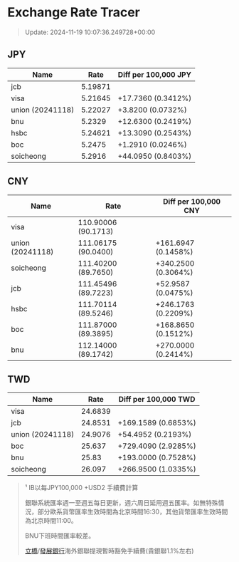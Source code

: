 # Exchange Rate Tracer

> Update: 2024-11-19 10:07:36.249728+00:00

## JPY

| Name             |    Rate | Diff per 100,000 JPY   |
|------------------|---------|------------------------|
| jcb              | 5.19871 |                        |
| visa             | 5.21645 | +17.7360 (0.3412%)     |
| union (20241118) | 5.22027 | +3.8200 (0.0732%)      |
| bnu              | 5.2329  | +12.6300 (0.2419%)     |
| hsbc             | 5.24621 | +13.3090 (0.2543%)     |
| boc              | 5.2475  | +1.2910 (0.0246%)      |
| soicheong        | 5.2916  | +44.0950 (0.8403%)     |

## CNY

| Name             | Rate                | Diff per 100,000 CNY   |
|------------------|---------------------|------------------------|
| visa             | 110.90006	(90.1713) |                        |
| union (20241118) | 111.06175	(90.0400) | +161.6947 (0.1458%)    |
| soicheong        | 111.40200	(89.7650) | +340.2500 (0.3064%)    |
| jcb              | 111.45496	(89.7223) | +52.9587 (0.0475%)     |
| hsbc             | 111.70114	(89.5246) | +246.1763 (0.2209%)    |
| boc              | 111.87000	(89.3895) | +168.8650 (0.1512%)    |
| bnu              | 112.14000	(89.1742) | +270.0000 (0.2414%)    |

## TWD

| Name             |    Rate | Diff per 100,000 TWD   |
|------------------|---------|------------------------|
| visa             | 24.6839 |                        |
| jcb              | 24.8531 | +169.1589 (0.6853%)    |
| union (20241118) | 24.9076 | +54.4952 (0.2193%)     |
| boc              | 25.637  | +729.4090 (2.9285%)    |
| bnu              | 25.83   | +193.0000 (0.7528%)    |
| soicheong        | 26.097  | +266.9500 (1.0335%)    |


> ¹ IB以每JPY100,000 +USD2 手續費計算
>
> 銀聯系統匯率週一至週五每日更新，週六周日延用週五匯率。如無特殊情況，部分歐系貨幣匯率生效時間為北京時間16:30，其他貨幣匯率生效時間為北京時間11:00。
>
> BNU下班時間匯率較差。
>
> [立橋](https://www.wlbank.com.mo/uploads/ueditor/file/20181211/1544536513900230.pdf)/[發展銀行](https://www.mdb.com.mo/Service_Charges_20230728.pdf)海外銀聯提現暫時豁免手續費(貴銀聯1.1%左右)

